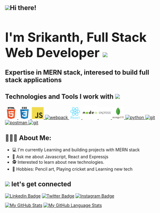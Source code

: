 
<h2 align="left">
 <abc>
   <img src="https://cdn4.iconfinder.com/data/icons/mexican-curious-1/400/emojiDF_hello-1024.png" width="100px"/>Hi there! 
  <br><h1>I'm Srikanth, Full Stack Web Developer <img src="https://github.com/TheDudeThatCode/TheDudeThatCode/blob/master/Assets/Developer.gif" width="45px"></h1>Expertise in MERN stack, interesed to build full stack applications
 </abc>
</h2> 


<h2 align="left">Technologies and Tools I work with <img src="https://media.giphy.com/media/WUlplcMpOCEmTGBtBW/giphy.gif" width="30"></h2>

<p align="left">
    <a href="https://www.w3.org/html/" target="_blank"> <img src="https://raw.githubusercontent.com/devicons/devicon/master/icons/html5/html5-original-wordmark.svg" alt="html5" width="40" height="40"/> </a>
    <a href="https://www.w3schools.com/css/" target="_blank"> <img src="https://raw.githubusercontent.com/devicons/devicon/master/icons/css3/css3-original-wordmark.svg" alt="css3" width="40" height="40"/> </a>
    <a href="https://developer.mozilla.org/en-US/docs/Web/JavaScript" target="_blank"> <img src="https://raw.githubusercontent.com/devicons/devicon/master/icons/javascript/javascript-original.svg" alt="javascript" width="40" height="40"/> </a>
<a href="https://webpack.js.org/" target="_blank"> <img src="https://www.vectorlogo.zone/logos/js_webpack/js_webpack-icon.svg" alt="webpack" width="40" height="40"/> </a>
<a href="https://reactjs.org/" target="_blank"> <img src="https://raw.githubusercontent.com/devicons/devicon/master/icons/react/react-original-wordmark.svg" alt="react" width="40" height="40"/> </a>
      <a href="https://nodejs.org" target="_blank"> <img src="https://raw.githubusercontent.com/devicons/devicon/master/icons/nodejs/nodejs-original-wordmark.svg" alt="nodejs" width="50" height="45"/> </a>
    <a href="https://expressjs.com" target="_blank"> <img src="https://raw.githubusercontent.com/devicons/devicon/master/icons/express/express-original-wordmark.svg" alt="express" width="40" height="40"/> </a>
    <a href="https://www.mongodb.com/" target="_blank"> <img src="https://raw.githubusercontent.com/devicons/devicon/master/icons/mongodb/mongodb-original-wordmark.svg" alt="mongodb" width="40" height="40"/> </a>
  <a href="https://www.python.org/" target="_blank"> <img src="https://www.vectorlogo.zone/logos/python/python-icon.svg" alt="python" width="40" height="40"/> </a>
  <a href="https://code.visualstudio.com/" target="_blank"> <img src="https://upload.wikimedia.org/wikipedia/commons/9/9a/Visual_Studio_Code_1.35_icon.svg" alt="git" width="40" height="40"/> </a>
<a href="https://www.postman.com/" target="_blank"> <img src="https://www.vectorlogo.zone/logos/getpostman/getpostman-icon.svg" alt="postman" width="40" height="40"/> </a>
<a href="https://git-scm.com/" target="_blank"> <img src="https://www.vectorlogo.zone/logos/git-scm/git-scm-icon.svg" alt="git" width="40" height="40"/> </a>
</p>



<h2 align="left">👨🏻‍💻 About Me:</h2>

- :computer: I'm currently Learning and building projects with MERN stack
- :slightly_smiling_face: Ask me about Javascript, React and Expressjs
- :detective: Interested to learn about new technologies.
- :boy: Hobbies: Pencil art, Playing cricket and Learning new tech 

<h2 align="left"><img src="https://cdn-icons-png.flaticon.com/512/1006/1006555.png" width="23px"/> let's get connected</h2>

[![Linkedin Badge](https://img.shields.io/badge/-srikanthchiramana-blue?style=flat-square&logo=Linkedin&logoColor=white&link=https://www.linkedin.com/in/srikanthchiramana/)](https://www.linkedin.com/in/srikanthchiramana/) [![Twitter Badge](https://img.shields.io/badge/-@sssrikanthhh-1ca0f1?style=flat-square&labelColor=1ca0f1&logo=twitter&logoColor=white&link=https://twitter.com/sssrikanthhh)](https://twitter.com/sssrikanthhh)  [![Instagram Badge](https://img.shields.io/badge/-@sssrikanthhh-D7008A?style=flat-square&labelColor=D7008A&logo=Instagram&logoColor=white&link=https://www.instagram.com/sssrikanthhh/)](https://www.instagram.com/sssrikanthhh/)













[![My GitHub Stats](https://github-readme-stats.vercel.app/api/?username=sssrikanthhh&count_private=true&theme=tokyonight&showicons=true)]()
[![My GitHub Language Stats](https://github-readme-stats.vercel.app/api/top-langs/?username=sssrikanthhh&langs_count=5&theme=tokyonight)]()

